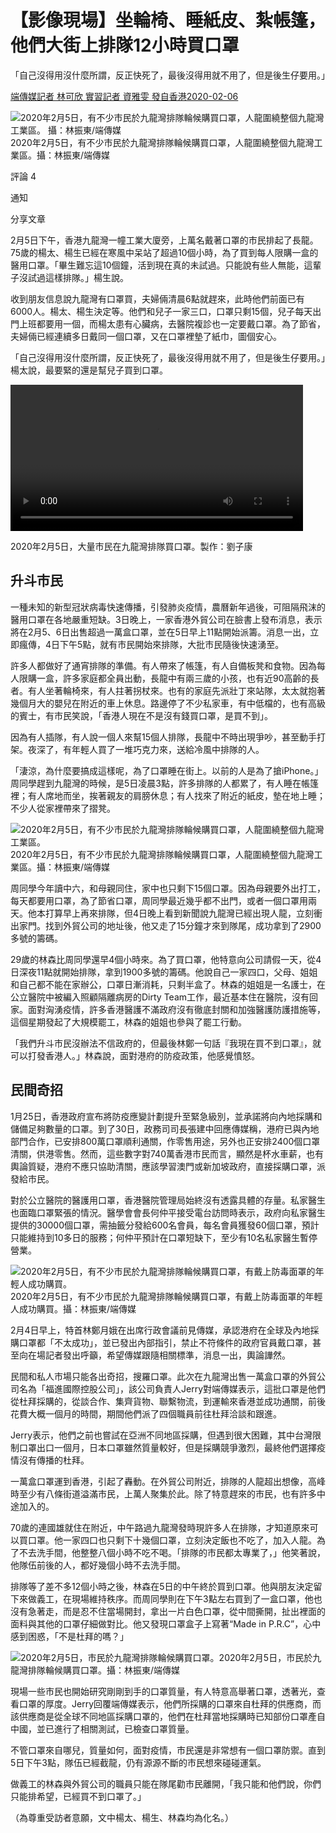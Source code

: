 # 【影像現場】坐輪椅、睡紙皮、紮帳篷，他們大街上排隊12小時買口罩

「自己沒得用沒什麼所謂，反正快死了，最後沒得用就不用了，但是後生仔要用。」

[端傳媒記者 林可欣 實習記者 資雅雯 發自香港2020-02-06](https://theinitium.com/article/20190206-hongkong-surgical-masks-where-to-find/)

![2020年2月5日，有不少市民於九龍灣排隊輪候購買口罩，人龍圍繞整個九龍灣工業區。 攝：林振東/端傳媒  ](https://d32kak7w9u5ewj.cloudfront.net/media/image/2020/02/d86a6918bc5e4af99a3b65d12bc710e7.jpg)2020年2月5日，有不少市民於九龍灣排隊輪候購買口罩，人龍圍繞整個九龍灣工業區。攝：林振東/端傳媒

評論 4

通知

分享文章



2月5日下午，香港九龍灣一幢工業大廈旁，上萬名戴著口罩的市民排起了長龍。75歲的楊太、楊生已經在寒風中呆站了超過10個小時，為了買到每人限購一盒的醫用口罩。「畢生難忘這10個鐘，活到現在真的未試過。只能說有些人無能，這輩子沒試過這樣排隊。」楊生說。

收到朋友信息說九龍灣有口罩買，夫婦倆清晨6點就趕來，此時他們前面已有6000人。楊太、楊生決定等。他們和兒子一家三口，口罩只剩15個，兒子每天出門上班都要用一個，而楊太患有心臟病，去醫院複診也一定要戴口罩。為了節省，夫婦倆已經連續多日戴同一個口罩，又在口罩裡墊了紙巾，圖個安心。

「自己沒得用沒什麼所謂，反正快死了，最後沒得用就不用了，但是後生仔要用。」楊太說，最要緊的還是幫兒子買到口罩。

<video itemprop="contentUrl" src="https://initium-asset.s3.amazonaws.com/media/video/2020/02/3614f0c95e8c4de6888b6c914f17742f.mp4" controls="" style="border-collapse: inherit; box-sizing: inherit; min-width: 0px; min-height: 0px; background-repeat: no-repeat; background-position: 50% center; background-size: cover; margin: 0px; padding: 0px; border: 0px; vertical-align: baseline; display: block; width: 468.031px; max-width: 100%;"></video>

2020年2月5日，大量市民在九龍灣排隊買口罩。製作：劉子康

## 升斗市民

一種未知的新型冠狀病毒快速傳播，引發肺炎疫情，農曆新年過後，可阻隔飛沫的醫用口罩在各地嚴重短缺。3日晚上，一家香港外貿公司在臉書上發布消息，表示將在2月5、6日出售超過一萬盒口罩，並在5日早上11點開始派籌。消息一出，立即瘋傳，4日下午5點，就有市民開始來排隊，大批市民隨後快速湧至。

許多人都做好了通宵排隊的準備。有人帶來了帳篷，有人自備板凳和食物。因為每人限購一盒，許多家庭都全員出動，長龍中有兩三歲的小孩，也有近90高齡的長者。有人坐著輪椅來，有人拄著拐杖來。也有的家庭先派壯丁來站隊，太太就抱著幾個月大的嬰兒在附近的車上休息。路邊停了不少私家車，有中低檔的，也有高級的賓士，有市民笑說，「香港人現在不是沒有錢買口罩，是買不到」。

因為有人插隊，有人說一個人來幫15個人排隊，長龍中不時出現爭吵，甚至動手打架。夜深了，有年輕人買了一堆巧克力來，送給冷風中排隊的人。

「淒涼，為什麼要搞成這樣呢，為了口罩睡在街上。以前的人是為了搶iPhone。」周同學趕到九龍灣的時候，是5日凌晨3點，許多排隊的人都累了，有人睡在帳篷裡；有人席地而坐，挨著親友的肩膀休息；有人找來了附近的紙皮，墊在地上睡；不少人從家裡帶來了摺凳。

![2020年2月5日，有不少市民於九龍灣排隊輪候購買口罩，人龍圍繞整個九龍灣工業區。](https://d32kak7w9u5ewj.cloudfront.net/media/image/2020/02/fee16e7c88974435b4c89feb266320a8.jpg?imageView2/1/w/1080/h/720/format/jpg)2020年2月5日，有不少市民於九龍灣排隊輪候購買口罩，人龍圍繞整個九龍灣工業區。攝：林振東/端傳媒

周同學今年讀中六，和母親同住，家中也只剩下15個口罩。因為母親要外出打工，每天都要用口罩，為了節省口罩，周同學最近幾乎都不出門，或者一個口罩用兩天。他本打算早上再來排隊，但4日晚上看到新聞說九龍灣已經出現人龍，立刻衝出家門。找到外貿公司的地址後，他又走了15分鐘才來到隊尾，成功拿到了2900多號的籌碼。

29歲的林森比周同學還早4個小時來。為了買口罩，他特意向公司請假一天，從4日深夜11點就開始排隊，拿到1900多號的籌碼。他說自己一家四口，父母、姐姐和自己都不能在家辦公，口罩日漸消耗，只剩半盒了。林森的姐姐是一名護士，在公立醫院中被編入照顧隔離病房的Dirty Team工作，最近基本住在醫院，沒有回家。面對洶湧疫情，許多香港醫護不滿政府沒有徹底封關和加強醫護防護措施等，這個星期發起了大規模罷工，林森的姐姐也參與了罷工行動。

「我們升斗市民沒辦法不信政府的，但最後林鄭一句話『我現在買不到口罩』，就可以打發香港人。」林森說，面對港府的防疫政策，他感覺憤怒。

## 民間奇招

1月25日，香港政府宣布將防疫應變計劃提升至緊急級別，並承諾將向內地採購和儲備足夠數量的口罩。到了30日，政務司司長張建中回應傳媒稱，港府已與內地部門合作，已安排800萬口罩順利通關，作零售用途，另外也正安排2400個口罩清關，供港零售。然而，這些數字對740萬香港市民而言，顯然是杯水車薪，也有輿論質疑，港府不應只協助清關，應該學習澳門或新加坡政府，直接採購口罩，派發給市民。

對於公立醫院的醫護用口罩，香港醫院管理局始終沒有透露具體的存量。私家醫生也面臨口罩緊張的情況。醫學會會長何仲平接受電台訪問時表示，政府向私家醫生提供的30000個口罩，需抽籤分發給600名會員，每名會員獲發60個口罩，預計只能維持到10多日的服務；何仲平預計在口罩短缺下，至少有10名私家醫生暫停營業。

![2020年2月5日，有不少市民於九龍灣排隊輪候購買口罩，有戴上防毒面罩的年輕人成功購買。](https://d32kak7w9u5ewj.cloudfront.net/media/image/2020/02/6fa099d944e048a5852889cbc084e57e.jpg?imageView2/1/w/1080/h/720/format/jpg)2020年2月5日，有不少市民於九龍灣排隊輪候購買口罩，有戴上防毒面罩的年輕人成功購買。攝：林振東/端傳媒

2月4日早上，特首林鄭月娥在出席行政會議前見傳媒，承認港府在全球及內地採購口罩都「不太成功」，並已發出內部指引，禁止不符條件的政府官員戴口罩，甚至向在場記者發出呼籲，希望傳媒跟隨相關標準，消息一出，輿論譁然。

民間和私人市場只能各出奇招，搜羅口罩。此次在九龍灣出售一萬盒口罩的外貿公司名為「福進國際控股公司」，該公司負責人Jerry對端傳媒表示，這批口罩是他們從杜拜採購的，從談合作、集齊貨物、聯繫物流，到運輸來香港並成功通關，前後花費大概一個月的時間，期間他們派了四個職員前往杜拜洽談和跟進。

Jerry表示，他們之前也嘗試在亞洲不同地區採購，但遇到很大困難，其中台灣限制口罩出口一個月，日本口罩雖然質量較好，但是採購競爭激烈，最終他們選擇疫情沒有傳播的杜拜。

一萬盒口罩運到香港，引起了轟動。在外貿公司附近，排隊的人龍超出想像，高峰時至少有八條街道溢滿市民，上萬人聚集於此。除了特意趕來的市民，也有許多中途加入的。

70歲的連國雄就住在附近，中午路過九龍灣發時現許多人在排隊，才知道原來可以買口罩。他一家四口也只剩下十幾個口罩，立刻決定飯也不吃了，加入人龍。為了不去洗手間，他整整八個小時不吃不喝。「排隊的市民都太專業了，」他笑著說，他隊伍前後的人，都好幾個小時不去洗手間。

排隊等了差不多12個小時之後，林森在5日的中午終於買到口罩。他與朋友決定留下來做義工，在現場維持秩序。而周同學則在下午3點左右買到了一盒口罩，他也沒有急著走，而是忍不住當場開封，拿出一片白色口罩，從中間撕開，扯出裡面的面料與其他的口罩仔細做對比。他又發現口罩盒子上寫著“Made in P.R.C”，心中感到困惑，「不是杜拜的嗎？」

![2020年2月5日，市民於九龍灣排隊輪候購買口罩。](https://d32kak7w9u5ewj.cloudfront.net/media/image/2020/02/6d8240d60aed4d918808e6461739eae4.jpg?imageView2/1/w/1080/h/720/format/jpg)2020年2月5日，市民於九龍灣排隊輪候購買口罩。攝：林振東/端傳媒

現場一些市民也開始研究剛剛到手的口罩質量，有人特意高舉著口罩，透著光，查看口罩的厚度。Jerry回覆端傳媒表示，他們所採購的口罩來自杜拜的供應商，而該供應商是從全球不同地區採購口罩的，他們在杜拜當地採購時已知部份口罩產自中國，並已進行了相關測試，已檢查口罩質量。

不管口罩來自哪兒，質量如何，面對疫情，市民還是非常想有一個口罩防禦。直到5日下午3點，隊伍已經截龍，仍有源源不斷的市民想來碰碰運氣。

做義工的林森與外貿公司的職員只能在隊尾勸市民離開，「我只能和他們說，你們只能排希望，已經買不到口罩了。」

（為尊重受訪者意願，文中楊太、楊生、林森均為化名。）